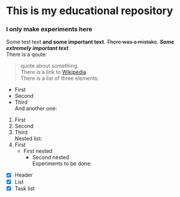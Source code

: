 # This is my educational repository
### I only make experiments here
Some test text **and some important text**. ~~There was a mistake~~. **_Some extremely important text_**.   
There is a qoute:  
> quote about something.  
There is a link to [Wikipedia](https://ru.wikipedia.org/wiki/Markdown).  
There is a list of three elements:  
- First
- Second
- Third  
And another one:
1. First
2. Second
3. Third  
Nested list:
1. First
   - First nested
     - Second nested  
Experiments to be done:
- [x] Header
- [x] List
- [x] Task list 
